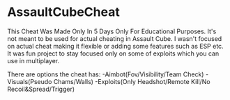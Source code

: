 # AssaultCubeCheat

This Cheat Was Made Only In 5 Days Only For Educational Purposes. 
It's not meant to be used for actual cheating in Assault Cube. I wasn't focused on actual cheat making it flexible or adding some features such as ESP etc. It was fun project to stay focused only on some of exploits which you can use in multiplayer.

There are options the cheat has:
 -Aimbot(Fov/Visibility/Team Check)
 -Visuals(Pseudo Chams/Walls)
 -Exploits(Only Headshot/Remote Kill/No Recoil&Spread/Trigger)
